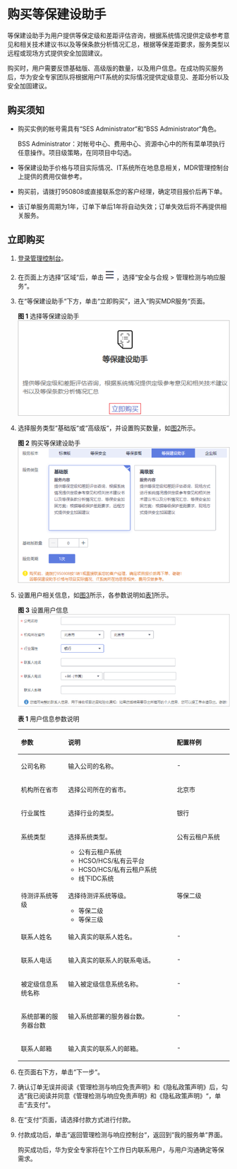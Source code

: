 # 购买等保建设助手<a name="mdr_01_0060"></a>

等保建设助手为用户提供等保定级和差距评估咨询，根据系统情况提供定级参考意见和相关技术建议书以及等保条款分析情况汇总，根据等保差距要求，服务类型以远程或现场方式提供安全加固建议。

购买时，用户需要反馈基础版、高级版的数量，以及用户信息。在成功购买服务后，华为安全专家团队将根据用户IT系统的实际情况提供定级意见、差距分析以及安全加固建议。

## 购买须知<a name="section7420153210560"></a>

-   购买实例的帐号需具有“SES Administrator“和“BSS Administrator“角色。

    BSS Administrator：对帐号中心、费用中心、资源中心中的所有菜单项执行任意操作。项目级策略，在同项目中勾选。

-   等保建设助手价格与项目实际情况、IT系统所在地息息相关，MDR管理控制台上提供的费用仅做参考。
-   购买前，请拨打950808或直接联系您的客户经理，确定项目报价后再下单。
-   该订单服务周期为1年，订单下单后1年将自动失效；订单失效后将不再提供相关服务。

## 立即购买<a name="section145220283117"></a>

1.  [登录管理控制台](https://console.huaweicloud.com/?locale=zh-cn)。
2.  在页面上方选择“区域“后，单击![](figures/icon-服务列表小图标.png)，选择“安全与合规  \>  管理检测与响应服务“。
3.  在“等保建设助手“下方，单击“立即购买“，进入“购买MDR服务“页面。

    **图 1**  选择等保建设助手<a name="fig16667757856"></a>  
    ![](figures/选择等保建设助手.png "选择等保建设助手")

4.  选择服务类型“基础版“或“高级版“，并设置购买数量，如[图2](#fig14137103818201)所示。

    **图 2**  购买等保建设助手<a name="fig14137103818201"></a>  
    ![](figures/购买等保建设助手.png "购买等保建设助手")

5.  设置用户相关信息，如[图3](#mdr_01_0013_zh-cn_topic_0115570354_fig1749620362443)所示，各参数说明如[表1](#mdr_01_0013_table1915312284575)所示。

    **图 3**  设置用户信息<a name="mdr_01_0013_zh-cn_topic_0115570354_fig1749620362443"></a>  
    ![](figures/设置用户信息-0.png "设置用户信息-0")

    **表 1**  用户信息参数说明

    <a name="mdr_01_0013_table1915312284575"></a>
    <table><thead align="left"><tr id="mdr_01_0013_row12160142855710"><th class="cellrowborder" valign="top" width="22.21%" id="mcps1.2.4.1.1"><p id="mdr_01_0013_p5160128115714"><a name="mdr_01_0013_p5160128115714"></a><a name="mdr_01_0013_p5160128115714"></a>参数</p>
    </th>
    <th class="cellrowborder" valign="top" width="51.370000000000005%" id="mcps1.2.4.1.2"><p id="mdr_01_0013_p11160928145717"><a name="mdr_01_0013_p11160928145717"></a><a name="mdr_01_0013_p11160928145717"></a>说明</p>
    </th>
    <th class="cellrowborder" valign="top" width="26.419999999999998%" id="mcps1.2.4.1.3"><p id="mdr_01_0013_p11611428135717"><a name="mdr_01_0013_p11611428135717"></a><a name="mdr_01_0013_p11611428135717"></a>配置样例</p>
    </th>
    </tr>
    </thead>
    <tbody><tr id="mdr_01_0013_row87301857151416"><td class="cellrowborder" valign="top" width="22.21%" headers="mcps1.2.4.1.1 "><p id="mdr_01_0013_p473145720149"><a name="mdr_01_0013_p473145720149"></a><a name="mdr_01_0013_p473145720149"></a>公司名称</p>
    </td>
    <td class="cellrowborder" valign="top" width="51.370000000000005%" headers="mcps1.2.4.1.2 "><p id="mdr_01_0013_p18731115718148"><a name="mdr_01_0013_p18731115718148"></a><a name="mdr_01_0013_p18731115718148"></a>输入公司的名称。</p>
    </td>
    <td class="cellrowborder" valign="top" width="26.419999999999998%" headers="mcps1.2.4.1.3 "><p id="mdr_01_0013_p19731185761410"><a name="mdr_01_0013_p19731185761410"></a><a name="mdr_01_0013_p19731185761410"></a>-</p>
    </td>
    </tr>
    <tr id="mdr_01_0013_row153818311151"><td class="cellrowborder" valign="top" width="22.21%" headers="mcps1.2.4.1.1 "><p id="mdr_01_0013_p143813318155"><a name="mdr_01_0013_p143813318155"></a><a name="mdr_01_0013_p143813318155"></a>机构所在省市</p>
    </td>
    <td class="cellrowborder" valign="top" width="51.370000000000005%" headers="mcps1.2.4.1.2 "><p id="mdr_01_0013_p5381143161512"><a name="mdr_01_0013_p5381143161512"></a><a name="mdr_01_0013_p5381143161512"></a>选择公司所在的省市。</p>
    </td>
    <td class="cellrowborder" valign="top" width="26.419999999999998%" headers="mcps1.2.4.1.3 "><p id="mdr_01_0013_p73811731171511"><a name="mdr_01_0013_p73811731171511"></a><a name="mdr_01_0013_p73811731171511"></a>北京市</p>
    </td>
    </tr>
    <tr id="mdr_01_0013_row66311448171517"><td class="cellrowborder" valign="top" width="22.21%" headers="mcps1.2.4.1.1 "><p id="mdr_01_0013_p1463184816156"><a name="mdr_01_0013_p1463184816156"></a><a name="mdr_01_0013_p1463184816156"></a>行业属性</p>
    </td>
    <td class="cellrowborder" valign="top" width="51.370000000000005%" headers="mcps1.2.4.1.2 "><p id="mdr_01_0013_p163112488152"><a name="mdr_01_0013_p163112488152"></a><a name="mdr_01_0013_p163112488152"></a>选择行业的类型。</p>
    </td>
    <td class="cellrowborder" valign="top" width="26.419999999999998%" headers="mcps1.2.4.1.3 "><p id="mdr_01_0013_p19631164819157"><a name="mdr_01_0013_p19631164819157"></a><a name="mdr_01_0013_p19631164819157"></a>银行</p>
    </td>
    </tr>
    <tr id="mdr_01_0013_row14750144019555"><td class="cellrowborder" valign="top" width="22.21%" headers="mcps1.2.4.1.1 "><p id="mdr_01_0013_p197512405557"><a name="mdr_01_0013_p197512405557"></a><a name="mdr_01_0013_p197512405557"></a>系统类型</p>
    </td>
    <td class="cellrowborder" valign="top" width="51.370000000000005%" headers="mcps1.2.4.1.2 "><p id="mdr_01_0013_p8751740185511"><a name="mdr_01_0013_p8751740185511"></a><a name="mdr_01_0013_p8751740185511"></a>选择系统类型。</p>
    <a name="mdr_01_0013_ul12951172845610"></a><a name="mdr_01_0013_ul12951172845610"></a><ul id="mdr_01_0013_ul12951172845610"><li>公有云租户系统</li><li>HCSO/HCS/私有云平台</li><li>HCSO/HCS/私有云租户系统</li><li>线下IDC系统</li></ul>
    </td>
    <td class="cellrowborder" valign="top" width="26.419999999999998%" headers="mcps1.2.4.1.3 "><p id="mdr_01_0013_p147511840165514"><a name="mdr_01_0013_p147511840165514"></a><a name="mdr_01_0013_p147511840165514"></a>公有云租户系统</p>
    </td>
    </tr>
    <tr id="mdr_01_0013_row948311205718"><td class="cellrowborder" valign="top" width="22.21%" headers="mcps1.2.4.1.1 "><p id="mdr_01_0013_p184831112135717"><a name="mdr_01_0013_p184831112135717"></a><a name="mdr_01_0013_p184831112135717"></a>待测评系统等级</p>
    </td>
    <td class="cellrowborder" valign="top" width="51.370000000000005%" headers="mcps1.2.4.1.2 "><p id="mdr_01_0013_p3812152511013"><a name="mdr_01_0013_p3812152511013"></a><a name="mdr_01_0013_p3812152511013"></a>选择待测评系统等级。</p>
    <a name="mdr_01_0013_ul678684013576"></a><a name="mdr_01_0013_ul678684013576"></a><ul id="mdr_01_0013_ul678684013576"><li>等保二级</li><li>等保三级</li></ul>
    </td>
    <td class="cellrowborder" valign="top" width="26.419999999999998%" headers="mcps1.2.4.1.3 "><p id="mdr_01_0013_p04831112155712"><a name="mdr_01_0013_p04831112155712"></a><a name="mdr_01_0013_p04831112155712"></a>等保二级</p>
    </td>
    </tr>
    <tr id="mdr_01_0013_row18439204191613"><td class="cellrowborder" valign="top" width="22.21%" headers="mcps1.2.4.1.1 "><p id="mdr_01_0013_p243994141616"><a name="mdr_01_0013_p243994141616"></a><a name="mdr_01_0013_p243994141616"></a>联系人姓名</p>
    </td>
    <td class="cellrowborder" valign="top" width="51.370000000000005%" headers="mcps1.2.4.1.2 "><p id="mdr_01_0013_p0439124171616"><a name="mdr_01_0013_p0439124171616"></a><a name="mdr_01_0013_p0439124171616"></a>输入真实的联系人姓名。</p>
    </td>
    <td class="cellrowborder" valign="top" width="26.419999999999998%" headers="mcps1.2.4.1.3 "><p id="mdr_01_0013_p164391146169"><a name="mdr_01_0013_p164391146169"></a><a name="mdr_01_0013_p164391146169"></a>-</p>
    </td>
    </tr>
    <tr id="mdr_01_0013_row155961137122513"><td class="cellrowborder" valign="top" width="22.21%" headers="mcps1.2.4.1.1 "><p id="mdr_01_0013_p15961737182518"><a name="mdr_01_0013_p15961737182518"></a><a name="mdr_01_0013_p15961737182518"></a>联系人电话</p>
    </td>
    <td class="cellrowborder" valign="top" width="51.370000000000005%" headers="mcps1.2.4.1.2 "><p id="mdr_01_0013_p175961837162518"><a name="mdr_01_0013_p175961837162518"></a><a name="mdr_01_0013_p175961837162518"></a>输入真实的联系人的联系电话。</p>
    </td>
    <td class="cellrowborder" valign="top" width="26.419999999999998%" headers="mcps1.2.4.1.3 "><p id="mdr_01_0013_p1559617375257"><a name="mdr_01_0013_p1559617375257"></a><a name="mdr_01_0013_p1559617375257"></a>-</p>
    </td>
    </tr>
    <tr id="mdr_01_0013_row6115759195717"><td class="cellrowborder" valign="top" width="22.21%" headers="mcps1.2.4.1.1 "><p id="mdr_01_0013_p8115759105720"><a name="mdr_01_0013_p8115759105720"></a><a name="mdr_01_0013_p8115759105720"></a>被定级信息系统名称</p>
    </td>
    <td class="cellrowborder" valign="top" width="51.370000000000005%" headers="mcps1.2.4.1.2 "><p id="mdr_01_0013_p16115155975712"><a name="mdr_01_0013_p16115155975712"></a><a name="mdr_01_0013_p16115155975712"></a>输入被定级信息系统名称。</p>
    </td>
    <td class="cellrowborder" valign="top" width="26.419999999999998%" headers="mcps1.2.4.1.3 "><p id="mdr_01_0013_p1311565915578"><a name="mdr_01_0013_p1311565915578"></a><a name="mdr_01_0013_p1311565915578"></a>-</p>
    </td>
    </tr>
    <tr id="mdr_01_0013_row151696219589"><td class="cellrowborder" valign="top" width="22.21%" headers="mcps1.2.4.1.1 "><p id="mdr_01_0013_p191691215587"><a name="mdr_01_0013_p191691215587"></a><a name="mdr_01_0013_p191691215587"></a>系统部署的服务器台数</p>
    </td>
    <td class="cellrowborder" valign="top" width="51.370000000000005%" headers="mcps1.2.4.1.2 "><p id="mdr_01_0013_p4169182135810"><a name="mdr_01_0013_p4169182135810"></a><a name="mdr_01_0013_p4169182135810"></a>输入系统部署的服务器台数。</p>
    </td>
    <td class="cellrowborder" valign="top" width="26.419999999999998%" headers="mcps1.2.4.1.3 "><p id="mdr_01_0013_p17169623584"><a name="mdr_01_0013_p17169623584"></a><a name="mdr_01_0013_p17169623584"></a>-</p>
    </td>
    </tr>
    <tr id="mdr_01_0013_row17882145117427"><td class="cellrowborder" valign="top" width="22.21%" headers="mcps1.2.4.1.1 "><p id="mdr_01_0013_p1288315517420"><a name="mdr_01_0013_p1288315517420"></a><a name="mdr_01_0013_p1288315517420"></a>联系人邮箱</p>
    </td>
    <td class="cellrowborder" valign="top" width="51.370000000000005%" headers="mcps1.2.4.1.2 "><p id="mdr_01_0013_p78832516424"><a name="mdr_01_0013_p78832516424"></a><a name="mdr_01_0013_p78832516424"></a>输入真实的联系人的邮箱。</p>
    </td>
    <td class="cellrowborder" valign="top" width="26.419999999999998%" headers="mcps1.2.4.1.3 "><p id="mdr_01_0013_p288395174211"><a name="mdr_01_0013_p288395174211"></a><a name="mdr_01_0013_p288395174211"></a>-</p>
    </td>
    </tr>
    </tbody>
    </table>

6.  在页面右下方，单击“下一步“。
7.  确认订单无误并阅读《管理检测与响应免责声明》和《隐私政策声明》后，勾选“我已阅读并同意《管理检测与响应免责声明》和《隐私政策声明》“，单击“去支付“。
8.  在“支付“页面，请选择付款方式进行付款。
9.  付款成功后，单击“返回管理检测与响应控制台“，返回到“我的服务单“界面。

    购买成功后，华为安全专家将在1个工作日内联系用户，与用户沟通确定等保需求。


